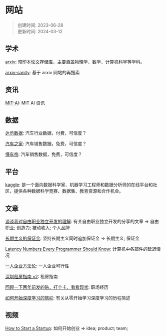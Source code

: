 # 网站
> 创建时间: 2023-06-28  
> 更新时间: 2024-03-12

## 学术

[arxiv](https://arxiv.org/): 预印本论文存储库，主要涵盖物理学、数学、计算机科学等学科。

[arxiv-sanity](https://arxiv-sanity-lite.com/): 基于 arxiv 网站的再搜索

## 资讯

[MIT-AI](https://news.mit.edu/topic/artificial-intelligence2): MIT AI 资讯

## 数据

[达示数据](https://www.daas-auto.com/home): 汽车行业数据，付费，可信度？

[汽车之家](https://www.daas-auto.com/home): 汽车销售数据，免费，可信度？

[懂车帝](https://www.daas-auto.com/home): 汽车销售数据，免费，可信度？

## 平台

[kaggle](https://www.kaggle.com/): 是一个面向数据科学家、机器学习工程师和数据分析师的在线平台和社区，提供各种数据科学竞赛、数据集、教育资源和合作机会。

## 文章

[谈谈我对自由职业独立开发的理解](https://blog.axiaoxin.com/post/indiehacker-means/): 有关自由职业独立开发的分享的文章 => 自由职业; 创造力; 被动收入; 个人品牌

[长期主义的保证金](https://hyzhu.com/cn/2024/03/04/%E9%95%BF%E6%9C%9F%E4%B8%BB%E4%B9%89%E7%9A%84%E4%BF%9D%E8%AF%81%E9%87%91/): 坚持长期主义同时追加保证金 => 长期主义; 保证金

[Latency Numbers Every Programmer Should Know](https://colin-scott.github.io/personal_website/research/interactive_latency.html): 计算机中各部件的延迟情况

[一人企业方法论](https://github.com/easychen/one-person-businesses-methodology-v2.0?tab=readme-ov-file): 一人企业可行性

[深圳租房指南 v2](https://www.v2ex.com/t/1031215#reply104): 租房指南

[回顾一下两年前发的贴，打个卡，看看现状](https://www.v2ex.com/t/1031237#reply5): 职场经历

[如何开始深度学习的旅程](https://quail.ink/op7418/p/e5a682e4bd95e5bc80e5a78be6b7b1e5baa6e5ada6e4b9a0e79a84e69785e7a88b): 有关从零开始学习深度学习的历程简述

## 视频

[How to Start a Startup](https://www.youtube.com/playlist?list=PL5q_lef6zVkaTY_cT1k7qFNF2TidHCe-1): 如何开始创业 => idea; product; team;
